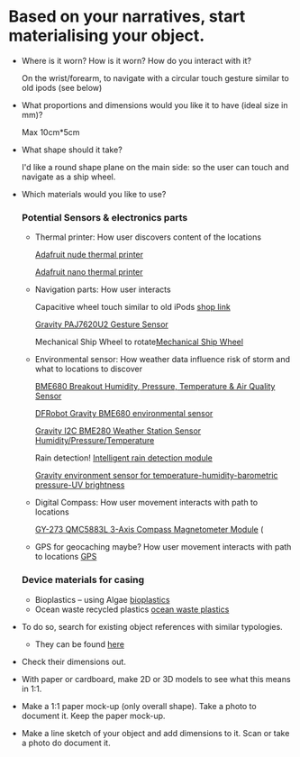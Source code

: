 # Based on your narratives, start materialising your object.

- Where is it worn? How is it worn? How do you interact with it?

    On the wrist/forearm, to navigate with a circular touch gesture similar to old ipods (see below)

- What proportions and dimensions would you like it to have (ideal size in mm)?

    Max 10cm*5cm
    
- What shape should it take?

    I'd like a round shape plane on the main side: so the user can touch and navigate as a ship wheel.

- Which materials would you like to use?
    ### Potential Sensors & electronics parts
    - Thermal printer: How user discovers content of the locations
        
        [Adafruit nude thermal printer](https://www.adafruit.com/product/2753)
        
        [Adafruit nano thermal printer](https://www.adafruit.com/product/2752)
    
    - Navigation parts: How user interacts
        
        Capacitive wheel touch similar to old iPods [shop link](https://www.bastelgarage.ch/dfrobot/capacitive-touch-kit-fur-arduino?page=4)
        
        [Gravity PAJ7620U2 Gesture Sensor](https://www.bastelgarage.ch/bauteile/sensoren/bewegung/gravity-paj7620u2-gesten-sensor)
        
        Mechanical Ship Wheel to rotate[Mechanical Ship Wheel](https://poolkart.com/wp-content/uploads/2021/01/shipwheel-bracelet-poolkart1.jpg)
    
    - Environmental sensor: How weather data influence risk of storm and what to locations to discover
        
        [BME680 Breakout Humidity, Pressure, Temperature & Air Quality Sensor](https://www.bastelgarage.ch/raspberry-pi/rpi-sensoren/bme680-breakout-luftfeuchtigkeits-druck-temperatur-luftgutesensor)
        
        [DFRobot Gravity BME680 environmental sensor](https://www.bastelgarage.ch/bauteile/sensoren/co2-gas-luftqualitat/gravity-bme680-umweltsensor)
        
        [Gravity I2C BME280 Weather Station Sensor Humidity/Pressure/Temperature](https://www.bastelgarage.ch/gravity-i2c-bme280-wetterstation-sensor-feuchtigkeit-druck-temperatur)
        
        Rain detection! [Intelligent rain detection module](https://www.bastelgarage.ch/bauteile/sensoren/feuchtigkeit/intelligent-rain-detection-modul)
        
        [Gravity environment sensor for temperature-humidity-barometric pressure-UV brightness](https://www.bastelgarage.ch/bauteile/sensoren/temperatur/gravity-umgebungssensor-fur-temperatur-feuchte-luftdruck-uv-helligkeit)

    - Digital Compass: How user movement interacts with path to locations
        
        [GY-273 QMC5883L 3-Axis Compass Magnetometer Module](https://www.bastelgarage.ch/bauteile/sensoren/bewegung/gy-273-qmc5883l-3-achsen-kompass-magnetometer-modul)
(
    - GPS for geocaching maybe? How user movement interacts with path to locations
        [GPS](https://www.adafruit.com/product/1272)
        
    ### Device materials for casing
    - Bioplastics – using Algae [bioplastics](https://www.dezeen.com/2019/01/18/margarita-talep-algae-bioplastic-packaging-design/)
    - Ocean waste recycled plastics [ocean waste plastics](https://www.oceanwasteplastic.com/)

- To do so, search for existing object references with similar typologies.
    - They can be found [here](/process/object/references/)
- Check their dimensions out.

- With paper or cardboard, make 2D or 3D models to see what this means in 1:1.

- Make a 1:1 paper mock-up (only overall shape). Take a photo to document it. Keep the paper mock-up.

- Make a line sketch of your object and add dimensions to it. Scan or take a photo do document it.